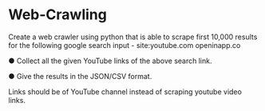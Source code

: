 # Web-Crawling
Create a web crawler using python that is able to scrape first 10,000 results for the following
google search input - site:youtube.com openinapp.co

● Collect all the given YouTube links of the above search link.

● Give the results in the JSON/CSV format.

Links should be of YouTube channel instead of scraping youtube video links.
